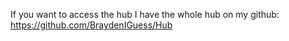 If you want to access the hub I have the whole hub on my github: https://github.com/BraydenIGuess/Hub